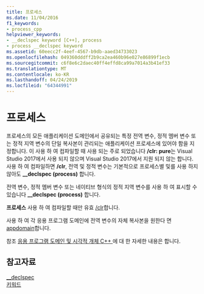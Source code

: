 ```yaml
---
title: 프로세스
ms.date: 11/04/2016
f1_keywords:
- process_cpp
helpviewer_keywords:
- __declspec keyword [C++], process
- process __declspec keyword
ms.assetid: 60eecc2f-4eef-4567-b9db-aaed34733023
ms.openlocfilehash: 049360dddff2b9ca2ea460b96e027e86899f1ecb
ms.sourcegitcommit: c6f8e6c2daec40ff4effd8ca99a7014a3b41ef33
ms.translationtype: MT
ms.contentlocale: ko-KR
ms.lasthandoff: 04/24/2019
ms.locfileid: "64344991"
---
```

# <a name="process"></a>프로세스

프로세스의 모든 애플리케이션 도메인에서 공유되는 특정 전역 변수, 정적 멤버 변수 또는 정적 지역 변수의 단일 복사본이 관리되는 애플리케이션 프로세스에 있어야 함을 지정합니다. 이 사용 하 여 컴파일할 때 사용 되는 주로 되었습니다 **/clr: pure**는 Visual Studio 2017에서 사용 되지 않으며 Visual Studio 2017에서 지원 되지 않는 합니다. 사용 하 여 컴파일하면 **/clr**, 전역 및 정적 변수는 기본적으로 프로세스별 및를 사용 하지 않아도 **__declspec (process)** 합니다.

전역 변수, 정적 멤버 변수 또는 네이티브 형식의 정적 지역 변수를 사용 하 여 표시할 수 있습니다 **__declspec (process)** 합니다.

**프로세스** 사용 하 여 컴파일할 때만 유효 [/clr](../build/reference/clr-common-language-runtime-compilation.md)합니다.

사용 하 여 각 응용 프로그램 도메인에 전역 변수의 자체 복사본을 원한다 면 [appdomain](../cpp/appdomain.md)합니다.

참조 [응용 프로그램 도메인 및 시각적 개체 C++ ](../dotnet/application-domains-and-visual-cpp.md) 에 대 한 자세한 내용은 합니다.

## <a name="see-also"></a>참고자료

[__declspec](../cpp/declspec.md)<br/>
[키워드](../cpp/keywords-cpp.md)
